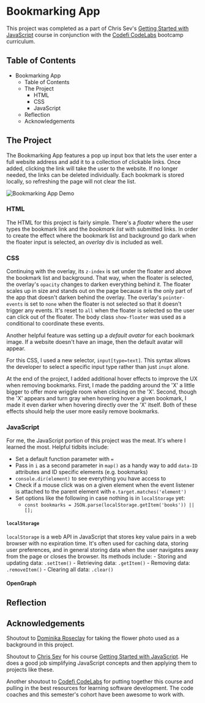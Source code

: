 # Bookmarking App

This project was completed as a part of Chris Sev's [Getting Started with JavaScript](https://chrissev.gumroad.com/l/getting-started-with-javascript/) course in conjunction with the [Codefi CodeLabs](https://www.codelabsdash.com/) bootcamp curriculum.

## Table of Contents

- Bookmarking App
  - Table of Contents
  - The Project
    - HTML
    - CSS
    - JavaScript
  - Reflection
  - Acknowledgements

## The Project

The Bookmarking App features a pop up input box that lets the user enter a full website address and add it to a collection of clickable links.  Once added, clicking the link will take the user to the website.  If no longer needed, the links can be deleted individually.  Each bookmark is stored locally, so refreshing the page will not clear the list.

![Bookmarking App Demo](img/bookmarking-app-demo.gif)

### HTML

The HTML for this project is fairly simple.  There's a *floater* where the user types the bookmark link and the *bookmark list* with submitted links.  In order to create the effect where the bookmark list and background go dark when the floater input is selected, an *overlay* div is included as well.

### CSS

Continuing with the overlay, its `z-index` is set under the floater and above the bookmark list and background.  That way, when the floater is selected, the overlay's `opacity` changes to darken everything behind it.  The floater scales up in size and stands out on the page because it is the only part of the app that doesn't darken behind the overlay.  The overlay's `pointer-events` is set to `none` when the floater is not selected so that it doesn't trigger any events.  It's reset to `all` when the floater is selected so the user can click out of the floater.  The body class `show-floater` was used as a conditional to coordinate these events.

Another helpful feature was setting up a *default avatar* for each bookmark image.  If a website doesn't have an image, then the default avatar will appear.

For this CSS, I used a new selector, `input[type=text]`.  This syntax allows the developer to select a specific input type rather than just `inupt` alone.

At the end of the project, I added additional hover effects to improve the UX when removing bookmarks.  First, I made the padding around the 'X' a little bigger to offer more wriggle room when clicking on the 'X'.  Second, though the 'X' appears and turn gray when hovering hover a given bookmark, I made it even darker when hovering directly over the 'X' itself.  Both of these effects should help the user more easily remove bookmarks.

### JavaScript

For me, the JavaScript portion of this project was the meat.  It's where I learned the most.  Helpful tidbits include:

- Set a default function parameter with `=`
- Pass in `i` as a second parameter in `map()` as a handy way to add `data-ID` attributes and ID specific elements (e.g. bookmarks)
- `console.dir(element)` to see everything you have access to
- Check if a mouse click was on a given element when the event listener is attached to the parent element with `e.target.matches('element')`
- Set options like the following in case nothing is in `localStorage` yet:
  - `const bookmarks = JSON.parse(localStorage.getItem('books')) || [];`

#### `localStorage`

`localStorage` is a web API in JavaScript that stores key value pairs in a web browser with no expiration time.  It's often used for caching data, storing user preferences, and in general storing data when the user navigates away from the page or closes the browser.  Its methods include:
    - Storing and updating data: `.setItem()`
    - Retrieving data: `.getItem()`
    - Removing data: `.removeItem()`
    - Clearing all data: `.clear()`



#### OpenGraph



## Reflection


## Acknowledgements

Shoutout to [Dominika Roseclay](https://www.pexels.com/photo/shallow-focus-photograph-of-daisy-flower-1166869/) for taking the flower photo used as a background in this project.

Shoutout to [Chris Sev](https://chrissev.gumroad.com/) for his course [Getting Started with JavaScript](https://chrissev.gumroad.com/l/getting-started-with-javascript/).  He does a good job simplifying JavaScript concepts and then applying them to projects like these.

Another shoutout to [Codefi CodeLabs](https://www.codelabsdash.com/) for putting together this course and pulling in the best resources for learning software development.  The code coaches and this semester's cohort have been awesome to work with.
